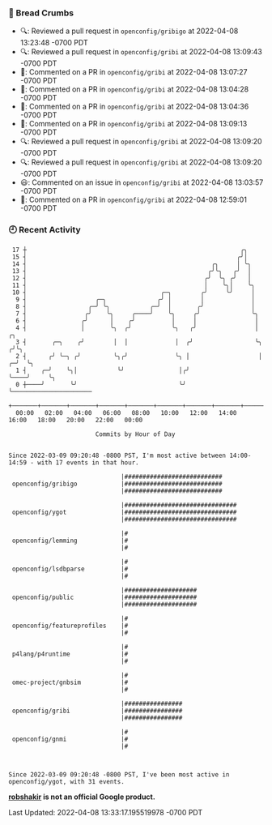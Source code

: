 ### 🍞 Bread Crumbs

 * 🔍: Reviewed a pull request in  `openconfig/gribigo` at 2022-04-08 13:23:48 -0700 PDT
 * 🔍: Reviewed a pull request in  `openconfig/gribi` at 2022-04-08 13:09:43 -0700 PDT
 * 💬: Commented on a PR in  `openconfig/gribi` at 2022-04-08 13:07:27 -0700 PDT
 * 💬: Commented on a PR in  `openconfig/gribi` at 2022-04-08 13:04:28 -0700 PDT
 * 💬: Commented on a PR in  `openconfig/gribi` at 2022-04-08 13:04:36 -0700 PDT
 * 💬: Commented on a PR in  `openconfig/gribi` at 2022-04-08 13:09:13 -0700 PDT
 * 🔍: Reviewed a pull request in  `openconfig/gribi` at 2022-04-08 13:09:20 -0700 PDT
 * 🔍: Reviewed a pull request in  `openconfig/gribi` at 2022-04-08 13:09:20 -0700 PDT
 * 😃: Commented on an issue in `openconfig/gribi` at 2022-04-08 13:03:57 -0700 PDT
 * 💬: Commented on a PR in  `openconfig/gribi` at 2022-04-08 12:59:01 -0700 PDT

### 🕘 Recent Activity
```
 17 ┼                                                           ╭╮
 15 ┤                                                          ╭╯│
 14 ┤                                                   ╭╮     │ ╰╮
 13 ┤                                                  ╭╯╰╮   ╭╯  │
 12 ┤                                                 ╭╯  ╰╮ ╭╯   │
 11 ┤                                                 │    ╰╮│    ╰╮
 10 ┤                                     ╭─╮        ╭╯     ╰╯     │
  9 ┤                   ╭─╮              ╭╯ │        │             │
  8 ┤                 ╭─╯ ╰╮           ╭─╯  │       ╭╯             │
  7 ┤                ╭╯    ╰╮     ╭────╯    ╰╮     ╭╯              ╰╮
  6 ┤               ╭╯      │    ╭╯          │     │                │
  4 ┤               │       ╰╮  ╭╯           ╰╮   ╭╯                │        ╭╮
  3 ┤       ╭─╮    ╭╯        │  │             │  ╭╯                 ╰╮      ╭╯╰╮
  2 ┤      ╭╯ ╰─╮ ╭╯         ╰╮╭╯             ╰╮ │                   │    ╭─╯  ╰╮
  1 ┤    ╭─╯    ╰╮│           ╰╯               │╭╯                   ╰────╯     ╰╮
  0 ┼────╯       ╰╯                            ╰╯                                ╰──────────────────────
    +───────+───────+───────+───────+───────+───────+───────+───────+───────+───────+───────+───────+────
  00:00   02:00   04:00   06:00   08:00   10:00   12:00   14:00   16:00   18:00   20:00   22:00   00:00   

						Commits by Hour of Day


Since 2022-03-09 09:20:48 -0800 PST, I'm most active between 14:00-14:59 - with 17 events in that hour.

```



```
                               |###########################
 openconfig/gribigo            |###########################
                               |###########################

                               |###############################
 openconfig/ygot               |###############################
                               |###############################

                               |#
 openconfig/lemming            |#
                               |#

                               |#
 openconfig/lsdbparse          |#
                               |#

                               |####################
 openconfig/public             |####################
                               |####################

                               |#
 openconfig/featureprofiles    |#
                               |#

                               |#
 p4lang/p4runtime              |#
                               |#

                               |#
 omec-project/gnbsim           |#
                               |#

                               |################
 openconfig/gribi              |################
                               |################

                               |#
 openconfig/gnmi               |#
                               |#



Since 2022-03-09 09:20:48 -0800 PST, I've been most active in openconfig/ygot, with 31 events.

```
**[robshakir](mailto:robjs@google.com) is not an official Google product.**  


Last Updated: 2022-04-08 13:33:17.195519978 -0700 PDT
